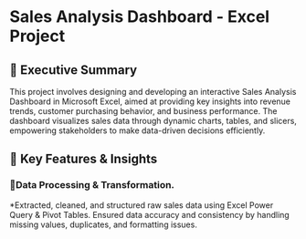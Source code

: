 # Sales Analysis Dashboard - Excel Project

## 📌 Executive Summary

This project involves designing and developing an interactive Sales Analysis Dashboard in Microsoft Excel, aimed at providing key insights into revenue trends, customer purchasing behavior, and business performance. The dashboard visualizes sales data through dynamic charts, tables, and slicers, empowering stakeholders to make data-driven decisions efficiently.

## 🚀 Key Features & Insights

### 🔹Data Processing & Transformation.

*Extracted, cleaned, and structured raw sales data using Excel Power Query & Pivot Tables.
Ensured data accuracy and consistency by handling missing values, duplicates, and formatting issues.
